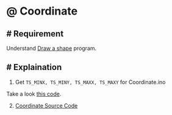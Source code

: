 # @ Coordinate

## # Requirement

Understand [Draw a shape](../DrawAShape/README.md) program.

## # Explaination

1. Get `TS_MINX, TS_MINY, TS_MAXX, TS_MAXY` for Coordinate.ino

Take a look [this code](./GetStockValue/GetStockValue.ino).

2. [Coordinate Source Code](./Coordinate.ino)